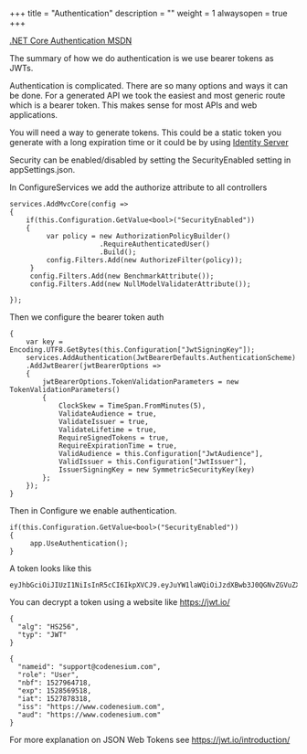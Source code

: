 ﻿+++
title = "Authentication"
description = ""
weight = 1
alwaysopen = true
+++

[.NET Core Authentication MSDN](https://docs.microsoft.com/en-us/aspnet/core/security/authentication/?view=aspnetcore-2.1)


The summary of how we do authentication is we use bearer tokens as JWTs.

Authentication is complicated. There are so many options and ways it can be done. For a generated API we took the easiest and most generic route which is
a bearer token. This makes sense for most APIs and web applications. 

You will need a way to generate tokens. This could be a static token you generate with a long expiration time or it could be by using [Identity Server](http://docs.identityserver.io/en/release/)


Security can be enabled/disabled by setting the SecurityEnabled setting in appSettings.json.

In ConfigureServices we add the authorize attribute to all controllers
```
services.AddMvcCore(config =>
{
	if(this.Configuration.GetValue<bool>("SecurityEnabled"))
	{
		 var policy = new AuthorizationPolicyBuilder()
					  .RequireAuthenticatedUser()
					  .Build();
		 config.Filters.Add(new AuthorizeFilter(policy));
	 }
	 config.Filters.Add(new BenchmarkAttribute());
	 config.Filters.Add(new NullModelValidaterAttribute());
	 
});
```

Then we configure the bearer token auth
```if(this.Configuration.GetValue<bool>("SecurityEnabled"))
{
	var key = Encoding.UTF8.GetBytes(this.Configuration["JwtSigningKey"]);
	services.AddAuthentication(JwtBearerDefaults.AuthenticationScheme)
	.AddJwtBearer(jwtBearerOptions =>
	{
		jwtBearerOptions.TokenValidationParameters = new TokenValidationParameters()
		{
			ClockSkew = TimeSpan.FromMinutes(5),
			ValidateAudience = true,
			ValidateIssuer = true,
			ValidateLifetime = true,
			RequireSignedTokens = true,
			RequireExpirationTime = true,
			ValidAudience = this.Configuration["JwtAudience"],
			ValidIssuer = this.Configuration["JwtIssuer"],
			IssuerSigningKey = new SymmetricSecurityKey(key)
		};
	});
}
```

Then in Configure we enable authentication.
```
if(this.Configuration.GetValue<bool>("SecurityEnabled"))
{
	 app.UseAuthentication();
}
```


A token looks like this 
```
eyJhbGciOiJIUzI1NiIsInR5cCI6IkpXVCJ9.eyJuYW1laWQiOiJzdXBwb3J0QGNvZGVuZXNpdW0uY29tIiwicm9sZSI6IlVzZXIiLCJuYmYiOjE1Mjc5NjQ3MTgsImV4cCI6MTUyODU2OTUxOCwiaWF0IjoxNTI3ODc4MzE4LCJpc3MiOiJodHRwczovL3d3dy5jb2RlbmVzaXVtLmNvbSIsImF1ZCI6Imh0dHBzOi8vd3d3LmNvZGVuZXNpdW0uY29tIn0.ITVgY435wLnFF4FlGbZApSUhI31fbpKcEWrjfXa5XE8
```

You can decrypt a token using a website like https://jwt.io/

```
{
  "alg": "HS256",
  "typ": "JWT"
}

{
  "nameid": "support@codenesium.com",
  "role": "User",
  "nbf": 1527964718,
  "exp": 1528569518,
  "iat": 1527878318,
  "iss": "https://www.codenesium.com",
  "aud": "https://www.codenesium.com"
}
```

For more explanation on JSON Web Tokens see https://jwt.io/introduction/ 


